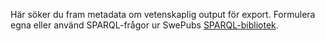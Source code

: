    
   Här söker du fram metadata om vetenskaplig output för export.  Formulera egna eller använd SPARQL-frågor ur SwePubs [SPARQL-bibliotek](https://github.com/libris/swepub-sparql). 
   
  
